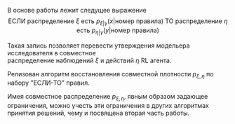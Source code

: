 
В основе работы лежит следущее выражение  
$$\text{ЕСЛИ распределение } \xi \text{ есть } p_{\xi | \gamma}(x|\text{номер правила})
\text{ ТО распределение } \eta \text{ есть } p_{\eta| \gamma}(y|\text{номер правила}) 
$$

Такая запись позволяет перевести утверждения модельера исследователя в совместное  
распределение наблюдений $\xi$ и действий $\eta$ RL агента.  

Релизован алгоритм восстановления совместной плотности $p_{\xi,\eta}$ по
набору "ЕСЛИ-ТО" правил.

Имея совместное распределение $p_{\xi,\eta}$, явным образом задающее ограничения, 
можно учесть эти ограничения в других алгоритмах принятия решений, чему и посвящена 
вторая часть работы.
